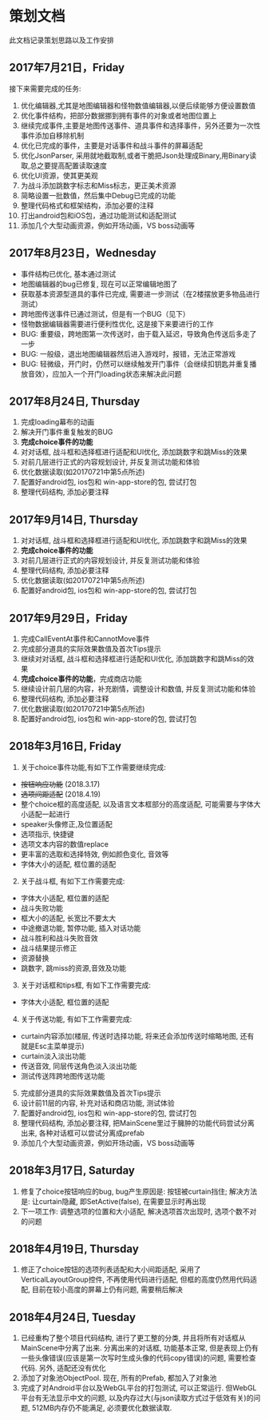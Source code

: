 # 策划文档

此文档记录策划思路以及工作安排

## 2017年7月21日，Friday

接下来需要完成的任务:

1. 优化编辑器,尤其是地图编辑器和怪物数值编辑器,以便后续能够方便设置数值
1. 优化事件结构，把部分数据挪到拥有事件的对象或者地图位置上
1. 继续完成事件,主要是地图传送事件、道具事件和选择事件，另外还要为一次性事件添加自移除机制
1. 优化已完成的事件，主要是对话事件和战斗事件的屏幕适配
1. 优化JsonParser, 采用就地截取制,或者干脆把Json处理成Binary,用Binary读取,总之要提高配置读取速度
1. 优化UI资源，使其更美观
1. 为战斗添加跳数字标志和Miss标志，更正美术资源
1. 简略设置一批数值，然后集中Debug已完成的功能
1. 整理代码格式和框架结构，添加必要的注释
1. 打出android包和iOS包，通过功能测试和适配测试
1. 添加几个大型动画资源，例如开场动画，VS boss动画等

## 2017年8月23日，Wednesday

+ 事件结构已优化, 基本通过测试
+ 地图编辑器的bug已修复, 现在可以正常编辑地图了
+ 获取基本资源型道具的事件已完成, 需要进一步测试（在2楼摆放更多物品进行测试）
+ 跨地图传送事件已通过测试，但是有一个BUG（见下）
+ 怪物数据编辑器需要进行便利性优化, 这是接下来要进行的工作
+ BUG: 重要级，跨地图第一次传送时，由于载入延迟，导致角色传送后多走了一步
+ BUG: 一般级，退出地图编辑器然后进入游戏时，报错，无法正常游戏
+ BUG: 轻微级，开门时，仍然可以继续触发开门事件（会继续扣钥匙并重复播放音效），应加入一个开门loading状态来解决此问题

## 2017年8月24日, Thursday

1. 完成loading幕布的动画
1. 解决开门事件重复触发的BUG
1. **完成choice事件的功能**
1. 对对话框, 战斗框和选择框进行适配和UI优化, 添加跳数字和跳Miss的效果
1. 对前几层进行正式的内容规划设计, 并反复测试功能和体验
1. 优化数据读取(如20170721中第5点所述)
1. 配置好android包, ios包和 win-app-store的包, 尝试打包
1. 整理代码结构, 添加必要注释

## 2017年9月14日, Thursday

1. 对对话框, 战斗框和选择框进行适配和UI优化, 添加跳数字和跳Miss的效果
1. **完成choice事件的功能**
1. 对前几层进行正式的内容规划设计, 并反复测试功能和体验
1. 整理代码结构, 添加必要注释
1. 优化数据读取(如20170721中第5点所述)
1. 配置好android包, ios包和 win-app-store的包, 尝试打包

## 2017年9月29日，Friday

1. 完成CallEventAt事件和CannotMove事件
1. 完成部分道具的实际效果数值及首次Tips提示
1. 继续对对话框, 战斗框和选择框进行适配和UI优化, 添加跳数字和跳Miss的效果
1. **完成choice事件的功能**，完成商店功能
1. 继续设计前几层的内容，补充剧情，调整设计和数值, 并反复测试功能和体验
1. 整理代码结构, 添加必要注释
1. 优化数据读取(如20170721中第5点所述)
1. 配置好android包, ios包和 win-app-store的包, 尝试打包

## 2018年3月16日, Friday
1. 关于choice事件功能,有如下工作需要继续完成:
 + ~~按钮响应功能~~ (2018.3.17)
 + ~~选项间距适配~~ (2018.4.19)
 + 整个choice框的高度适配, 以及语言文本框部分的高度适配, 可能需要与字体大小适配一起进行
 + speaker头像修正,及位置适配
 + 选项指示, 快捷键
 + 选项文本内容的数值replace
 + 更丰富的选取和选择特效, 例如颜色变化, 音效等
 + 字体大小的适配, 框位置的适配
2. 关于战斗框, 有如下工作需要完成:
 + 字体大小适配, 框位置的适配
 + 战斗失败功能
 + 框大小的适配, 长宽比不要太大
 + 中途撤退功能, 暂停功能, 插入对话功能
 + 战斗胜利和战斗失败音效
 + 战斗结果提示修正
 + 资源替换
 + 跳数字, 跳miss的资源,音效及功能
3. 关于对话框和tips框, 有如下工作需要完成:
 + 字体大小适配, 框位置的适配
4. 关于传送功能, 有如下工作需要完成:
 + curtain内容添加(楼层, 传送时选择功能, 将来还会添加传送时缩略地图, 还有就是Esc主菜单提示)
 + curtain淡入淡出功能
 + 传送音效, 同层传送角色淡入淡出功能
 + 测试传送阵跨地图传送功能
5. 完成部分道具的实际效果数值及首次Tips提示
1. 设计前11层的内容, 补充对话和商店功能, 测试体验
1. 配置好android包, ios包和 win-app-store的包, 尝试打包
1. 整理代码结构, 添加必要注释, 把MainScene里过于臃肿的功能代码尝试分离出来, 各种对话框可以尝试分离成prefab
1. 添加几个大型动画资源，例如开场动画，VS boss动画等

## 2018年3月17日, Saturday
1. 修复了choice按钮响应的bug, bug产生原因是: 按钮被curtain挡住; 解决方法是: 让curtain隐藏, 即SetActive(false), 在需要显示时再出现
1. 下一项工作: 调整选项的位置和大小适配, 解决选项首次出现时, 选项个数不对的问题

## 2018年4月19日, Thursday
1. 修正了choice按钮的选项列表适配和大小间距适配, 采用了VerticalLayoutGroup控件, 不再使用代码进行适配, 但框的高度仍然用代码适配, 目前在较小高度的屏幕上仍有问题, 需要稍后解决

## 2018年4月24日, Tuesday
1. 已经重构了整个项目代码结构, 进行了更工整的分类, 并且将所有对话框从MainScene中分离了出来. 分离出来的对话框, 功能基本正常, 但是表现上仍有一些头像错误(应该是第一次写时生成头像的代码copy错误)的问题, 需要检查代码. 另外, 适配还没有优化
2. 添加了对象池ObjectPool. 现在, 所有的Prefab, 都加入了对象池
3. 完成了对Android平台以及WebGL平台的打包测试, 可以正常运行. 但WebGL平台有无法显示中文的问题, 以及内存过大(与json读取方式过于低效有关)的问题, 512MB内存仍不能满足, 必须要优化数据读取.